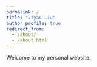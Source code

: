 ```yaml
---
permalink: /
title: "Jiyao Liu"
author_profile: true
redirect_from: 
  - /about/
  - /about.html
---
```


Welcome to my personal website.
